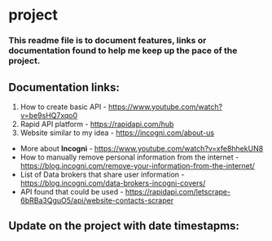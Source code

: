 # project
### This readme file is to document features, links or documentation found to help me keep up the pace of the project.

## Documentation links:
1. How to create basic API - https://www.youtube.com/watch?v=be9sHQ7xqo0
2. Rapid API platform - https://rapidapi.com/hub
3. Website similar to my idea - https://incogni.com/about-us
* More about **Incogni** - https://www.youtube.com/watch?v=xfe8hhekUN8
* How to manually remove personal information from the internet - https://blog.incogni.com/remove-your-information-from-the-internet/
* List of Data brokers that share user information - https://blog.incogni.com/data-brokers-incogni-covers/
* API found that could be used - https://rapidapi.com/letscrape-6bRBa3QguO5/api/website-contacts-scraper




## Update on the project with date timestapms:

